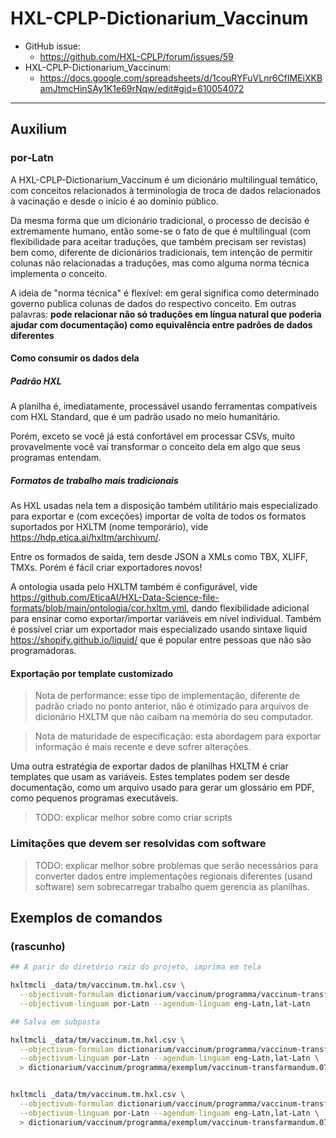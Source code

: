 # HXL-CPLP-Dictionarium_Vaccinum
- GitHub issue:
  - <https://github.com/HXL-CPLP/forum/issues/59>
- HXL-CPLP-Dictionarium_Vaccinum:
  - <https://docs.google.com/spreadsheets/d/1couRYFuVLnr6CfIMEiXKBamJtmcHinSAy1K1e69rNqw/edit#gid=610054072>

---
## Auxilium

### por-Latn

A HXL-CPLP-Dictionarium_Vaccinum é um dicionário multilingual temático,
com conceitos relacionados à terminologia de troca de dados relacionados
à vacinação e desde o início é ao domínio público.

Da mesma forma que um dicionário tradicional, o processo de decisão é
extremamente humano, então some-se o fato de que é multilingual
(com flexibilidade para aceitar traduções, que também precisam ser revistas)
bem como, diferente de dicionários tradicionais, tem intenção de permitir
colunas não relacionadas a traduções, mas como alguma norma técnica
implementa o conceito.

A ideia de "norma técnica" é flexível: em geral significa como determinado
governo publica colunas de dados do respectivo conceito.
Em outras palavras: **pode relacionar não só traduções em língua natural
que poderia ajudar com documentação) como equivalência entre padrões
de dados diferentes**

#### Como consumir os dados dela

##### Padrão HXL

A planilha é, imediatamente, processável usando ferramentas compatíveis
com HXL Standard, que é um padrão usado no meio humanitário.

Porém, exceto se você já está confortável em processar CSVs,
muito provavelmente você vai transformar o conceito dela em algo que
seus programas entendam.

##### Formatos de trabalho mais tradicionais

As HXL usadas nela tem a disposição também utilitário mais
especializado para exportar e (com exceções) importar de volta de todos
os formatos suportados por HXLTM (nome temporário),
vide <https://hdp.etica.ai/hxltm/archivum/>.

Entre os formados de saída, tem desde JSON a XMLs como TBX, XLIFF,
TMXs. Porém é fácil criar exportadores novos!

A ontologia usada pelo HXLTM também é configurável,
vide <https://github.com/EticaAI/HXL-Data-Science-file-formats/blob/main/ontologia/cor.hxltm.yml>,
dando flexibilidade adicional para ensinar como exportar/importar
variáveis em nível individual. Também é possível criar um exportador
mais especializado usando sintaxe liquid
<https://shopify.github.io/liquid/> que é popular entre pessoas que
não são programadoras.

#### Exportação por template customizado
> Nota de performance: esse tipo de implementação, diferente de padrão
criado no ponto anterior, não é otimizado para arquivos de
dicionário HXLTM que não caibam na memória do seu computador.

> Nota de maturidade de especificação: esta abordagem para exportar
informação é mais recente e deve sofrer alterações.

Uma outra estratégia de exportar dados de planilhas HXLTM é criar
templates que usam as variáveis. Estes templates podem ser desde documentação,
como um arquivo usado para gerar um glossário em PDF,
como pequenos programas executáveis.

> TODO: explicar melhor sobre como criar scripts

### Limitações que devem ser resolvidas com software

> TODO: explicar melhor sobre problemas que serão necessários para converter
dados entre implementações regionais diferentes (usand software) sem
sobrecarregar trabalho quem gerencia as planilhas.

## Exemplos de comandos

### (rascunho)

```bash
## A parir do diretório raíz do projeto, imprima em tela

hxltmcli _data/tm/vaccinum.tm.hxl.csv \
  --objectivum-formulam dictionarium/vaccinum/programma/vaccinum-transfarmandum.🗣️.py \
  --objectivum-linguam por-Latn --agendum-linguam eng-Latn,lat-Latn

## Salva em subpasta

hxltmcli _data/tm/vaccinum.tm.hxl.csv \
  --objectivum-formulam dictionarium/vaccinum/programma/vaccinum-transfarmandum.🗣️.py \
  --objectivum-linguam por-Latn --agendum-linguam eng-Latn,lat-Latn \
  > dictionarium/vaccinum/programma/exemplum/vaccinum-transfarmandum.076_BR-840_US_US-CA.py


hxltmcli _data/tm/vaccinum.tm.hxl.csv \
  --objectivum-formulam dictionarium/vaccinum/programma/vaccinum-transfarmandum.🗣️.sh \
  --objectivum-linguam por-Latn --agendum-linguam eng-Latn,lat-Latn \
  > dictionarium/vaccinum/programma/exemplum/vaccinum-transfarmandum.076_BR-840_US_US-CA.sh
```


<!--
./dictionarium/vaccinum/programma/exemplum/vaccinum-transfarmandum.076_BR-840_US_US-CA.py
./dictionarium/vaccinum/programma/exemplum/vaccinum-transfarmandum.076_BR-840_US_US-CA.sh


hxltmcli _data/tm/vaccinum.tm.hxl.csv --objectivum-formulam dictionarium/vaccinum/programma/vaccinum-transfarmandum.🗣️.py --objectivum-linguam por-Latn --agendum-linguam eng-Latn,lat-Latn
-->

<!--

## schemam

### UN
> Trivia: "UN" de https://en.wikipedia.org/wiki/ISO_3166-1_alpha-2#Exceptional_reservations

#### covid-19-vaccinations

- [schemam/UN/covid-19-vaccinations/formulam.hxl.csv](schemam/UN/covid-19-vaccinations/formulam.hxl.csv)
  - <https://data.humdata.org/dataset/covid-19-vaccinations>

#### immunization-campaigns-impacted

- [schemam/UN/immunization-campaigns-impacted/formulam.hxl.csv](schemam/UN/immunization-campaigns-impacted/formulam.hxl.csv)
  - <https://data.humdata.org/dataset/immunization-campaigns-impacted>

#### brazil-epidemiological-and-hospital-indicators-on-covid-19-in-ouro-preto

> TODO: <https://data.humdata.org/dataset/brazil-epidemiological-and-hospital-indicators-on-covid-19-in-ouro-preto>

### 076
> Trivia: "076" de https://unstats.un.org/unsd/methodology/m49/


#### brasil.io
- [schemam/076/brasil.io/datapackage.🗣️.json](schemam/076/brasil.io/datapackage.🗣️.json)
  - <https://github.com/turicas/covid19-br/blob/master/datapackage.json>

#### covid-19-vacinacao

- [schemam/076/covid-19-vacinacao/formulam.csv](schemam/076/covid-19-vacinacao/formulam.csv)
  - <https://opendatasus.saude.gov.br/dataset/covid-19-vacinacao>

#### okbr
- [schemam/076/okbr/formulam.csv](schemam/076/okbr/formulam.csv)
  - <https://transparenciacovid19.ok.org.br/files/Toolkit_1_microdados_basicosV2.pdf>


### 840
> Trivia: "840" de https://unstats.un.org/unsd/methodology/m49/

https://data.chhs.ca.gov/dataset/vaccine-progress-dashboard
-->

<!--
> - HDX, Brazil:
>   - https://data.humdata.org/event/covid-19?groups=bra&q=&ext_page_size=25
-->

<!--
- https://data.humdata.org/event/covid-19 (?)
- https://data.unicef.org/resources/dataset/immunization/
- https://data.chhs.ca.gov/dataset/vaccine-progress-dashboard
  - https://data.chhs.ca.gov/dataset/vaccine-progress-dashboard/resource/d995e0fa-aa50-43e3-9753-94e9bf1df12f?view_id=3ff59c71-4e7d-41cb-878b-4468c0a80ba1
  - https://data.chhs.ca.gov/dataset/vaccine-progress-dashboard/resource/130d7ba2-b6eb-438d-a412-741bde207e1c

-->
